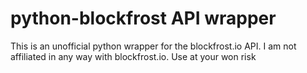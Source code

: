 # python-blockfrost API wrapper

This is an unofficial python wrapper for the blockfrost.io API. I am not affiliated in any way with blockfrost.io. Use at your won risk
